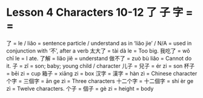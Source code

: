 # Lesson 4 Characters 10-12 了 子 字 =  =

了 = le / liǎo = sentence particle / understand as in ‘liǎo jie’ / N/A = used in conjunction with ‘不’, after a verb
太大了 = tài dà le = Too big.
我吃了 = wǒ chī le = I ate.
了解 = liǎo jiě = understand
做不了 = zuò bù liǎo = Cannot do it.
子 = zǐ = son; baby; young child / character
儿子 = 兒子 = ér zi = son
杯子 = bēi zi = cup
箱子 = xiāng zi = box
汉字 = 漢字 = hàn zì = Chinese character
个字 = 三個字 = ān ge zì = Three characters
十二个字 = 十二個字 = shí èr ge zì = Twelve characters.
个子 = 個子 = gè zi = height = body
